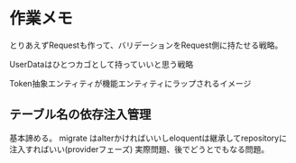 # 作業メモ

とりあえずRequestも作って、バリデーションをRequest側に持たせる戦略。

UserDataはひとつカゴとして持っていいと思う戦略

Token抽象エンティティが機能エンティティにラップされるイメージ


## テーブル名の依存注入管理

基本諦める。 
migrate はalterかければいいしeloquentは継承してrepositoryに注入すればいい(providerフェーズ)
実際問題、後でどうとでもなる問題。
